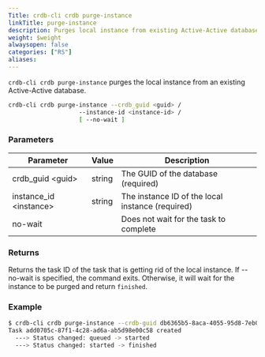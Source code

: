 ```yaml
---
Title: crdb-cli crdb purge-instance
linkTitle: purge-instance
description: Purges local instance from existing Active-Active database.
weight: $weight
alwaysopen: false
categories: ["RS"]
aliases:
---
```


`crdb-cli crdb purge-instance` purges the local instance from an existing Active-Active database.

```sh
crdb-cli crdb purge-instance --crdb_guid <guid> /
                    --instance-id <instance-id> /
                    [ --no-wait ]
```

### Parameters

| Parameter                 | Value  | Description                                      |
|---------------------------|--------|--------------------------------------------------|
| crdb_guid \<guid\>        | string | The GUID of the database (required)              |
| instance_id \<instance\>  | string | The instance ID of the local instance (required) |
| no-wait                   |        | Does not wait for the task to complete           |

### Returns

Returns the task ID of the task that is getting rid of the local instance. If --no-wait is specified, the command exits. Otherwise, it will wait for the instance to be purged and return `finished`.

### Example

```sh
$ crdb-cli crdb purge-instance --crdb-guid db6365b5-8aca-4055-95d8-7eb0105c0b35 --instance-id 2
Task add0705c-87f1-4c28-ad6a-ab5d98e00c58 created
  ---> Status changed: queued -> started
  ---> Status changed: started -> finished
```
